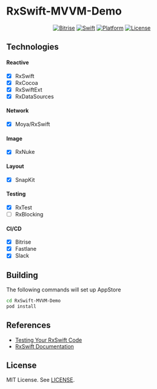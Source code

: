 # RxSwift-MVVM-Demo
<p align="center">
    <a href="http://cocoadocs.org/docsets/Cards">
        <img src="https://app.bitrise.io/app/2960754cdcd66a9d/status.svg?token=YV_vmuKusq9h9o1ledtaFA&branch=master"
            alt="Bitrise"></a>
    <a href="http://cocoadocs.org/docsets/Cards">
        <img src="https://img.shields.io/badge/Swift-5-orange.svg?style=flat"
            alt="Swift"></a>
    <a href="http://cocoadocs.org/docsets/Cards">
        <img src="https://img.shields.io/cocoapods/p/Cards.svg?style=flat"
            alt="Platform"></a>
    <a href="https://github.com/PaoloCuscela/Cards/blob/master/LICENSE">
        <img src="https://img.shields.io/github/license/PaoloCuscela/Cards.svg"
            alt="License"></a>
</p>

## Technologies

#### Reactive
- [X] RxSwift
- [X] RxCocoa
- [X] RxSwiftExt
- [X] RxDataSources

#### Network
- [X] Moya/RxSwift

#### Image
- [X] RxNuke

#### Layout
- [X] SnapKit

#### Testing
- [X] RxTest
- [ ] RxBlocking

#### CI/CD
- [X] Bitrise
- [X] Fastlane
- [X] Slack

## Building

The following commands will set up AppStore
```sh
cd RxSwift-MVVM-Demo
pod install
```

## References
* [Testing Your RxSwift Code](https://www.raywenderlich.com/7408-testing-your-rxswift-code)
* [RxSwift Documentation](https://beeth0ven.github.io/RxSwift-Chinese-Documentation/)

## License
MIT License. See [LICENSE](https://github.com/gannasong/RxSwift-MVVM-Demo/blob/master/LICENSE).
